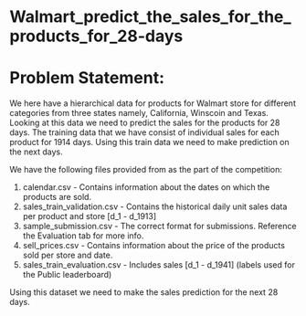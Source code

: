 # Walmart_predict_the_sales_for_the_products_for_28-days

# Problem Statement:

We here have a hierarchical data for products for Walmart store for different categories from three states namely, California, Winscoin and Texas. Looking at this data we need to predict the sales for the products for 28 days. The training data that we have consist of individual sales for each product for 1914 days. Using this train data we need to make prediction on the next days.

We have the following files provided from as the part of the competition:

1. calendar.csv - Contains information about the dates on which the products are sold.
2. sales_train_validation.csv - Contains the historical daily unit sales data per product and store [d_1 - d_1913]
3. sample_submission.csv - The correct format for submissions. Reference the Evaluation tab for more info.
4. sell_prices.csv - Contains information about the price of the products sold per store and date.
5. sales_train_evaluation.csv - Includes sales [d_1 - d_1941] (labels used for the Public leaderboard)

Using this dataset we need to make the sales prediction for the next 28 days.
